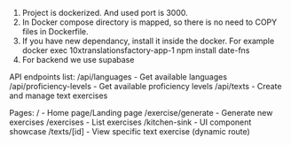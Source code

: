 1. Project is dockerized. And used port is 3000.
2. In Docker compose directory is mapped, so there is no need to COPY files in Dockerfile.
3. If you have new dependancy, install it inside the docker. For example docker exec 10xtranslationsfactory-app-1 npm install date-fns
4. For backend we use supabase

API endpoints list:
    /api/languages - Get available languages
    /api/proficiency-levels - Get available proficiency levels
    /api/texts - Create and manage text exercises

Pages:
    / - Home page/Landing page
    /exercise/generate - Generate new exercises
    /exercises - List exercises
    /kitchen-sink - UI component showcase
    /texts/[id] - View specific text exercise (dynamic route)